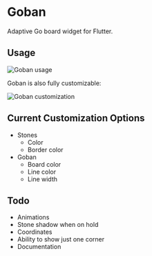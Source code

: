# Goban

Adaptive Go board widget for Flutter.

## Usage

![Goban usage](https://res.cloudinary.com/dk4dtpymd/image/upload/v1558298626/fs14uz2zorbfjoushztg.gif)

Goban is also fully customizable:

![Goban customization](https://res.cloudinary.com/dk4dtpymd/image/upload/c_scale,h_800/v1558296915/n3dyubf3vk7svum8kphr.png)

## Current Customization Options

* Stones
  * Color
  * Border color
* Goban
  * Board color
  * Line color
  * Line width

## Todo

* Animations
* Stone shadow when on hold
* Coordinates
* Ability to show just one corner
* Documentation
